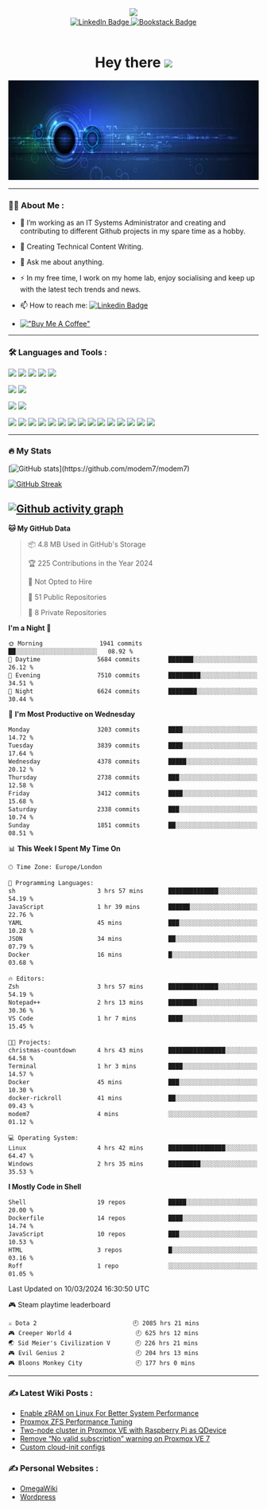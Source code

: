 <div id="header" align="center">
  <img src="https://media.giphy.com/media/f3iwJFOVOwuy7K6FFw/giphy.gif" width="300"/>
<div id="badges">
  <a href="https://www.linkedin.com/in/alexlaneit/">
    <img src="https://img.shields.io/badge/LinkedIn-blue?style=for-the-badge&logo=linkedin&logoColor=white" alt="LinkedIn Badge"/>
  </a>
  <a href="https://modem7.com">
  <img src="https://img.shields.io/badge/Bookstack-blue?style=for-the-badge&logo=BookStack&logoColor=white" alt="Bookstack Badge"/>
  </a>
</div>
  <img src="https://komarev.com/ghpvc/?username=modem7&style=flat-square&color=blue" alt=""/>
<h1>
  Hey there
  <img src="https://media.giphy.com/media/hvRJCLFzcasrR4ia7z/giphy.gif" width="30px"/>
</h1>
</div>

<div align="center">
  <img src="https://github.com/modem7/MiscAssets/blob/master/images/ezgif-6-79e26c05da.jpg" width="800" height="200"/>
</div>

---

### :man_technologist: About Me :
- :telescope: I’m working as an IT Systems Administrator and creating and contributing to different Github projects in my spare time as a hobby.

- :seedling: Creating Technical Content Writing.

- 💬 Ask me about anything.

- :zap: In my free time, I work on my home lab, enjoy socialising and keep up with the latest tech trends and news.

- :mailbox: How to reach me: [![Linkedin Badge](https://img.shields.io/badge/-AlexLaneIT-blue?style=flat&logo=Linkedin&logoColor=white)](https://www.linkedin.com/in/alexlaneit/)

- [!["Buy Me A Coffee"](https://www.buymeacoffee.com/assets/img/custom_images/orange_img.png)](https://www.buymeacoffee.com/modem7)

---

### :hammer_and_wrench: Languages and Tools :
![](https://img.shields.io/badge/OS-Centos-informational?style=flat&logo=centos&logoColor=white&color=981e32)
![](https://img.shields.io/badge/OS-Debian-informational?style=flat&logo=debian&logoColor=white&color=981e32)
![](https://img.shields.io/badge/OS-RHEL-informational?style=flat&logo=red-hat&logoColor=white&color=981e32)
![](https://img.shields.io/badge/OS-Ubuntu-informational?style=flat&logo=ubuntu&logoColor=white&color=981e32)
![](https://img.shields.io/badge/OS-Windows-informational?style=flat&logo=windows&logoColor=white&color=981e32)

![](https://img.shields.io/badge/Editor-Notepad++-informational?style=flat&logo=notepadplusplus&logoColor=white&color=981e32)
![](https://img.shields.io/badge/Editor-Visual_Studio_Code-informational?style=flat&logo=visual-studio-code&logoColor=white&color=981e32)


![](https://img.shields.io/badge/Shell-Bash-informational?style=flat&logo=gnu-bash&logoColor=white&color=981e32)
![](https://img.shields.io/badge/Shell-ZSH-informational?style=flat&logo=gnu-bash&logoColor=white&color=981e32)

![](https://img.shields.io/badge/Tools-3CX-informational?style=flat&logoColor=white&color=981e32)
![](https://img.shields.io/badge/Tools-Ansible-informational?style=flat&logo=ansible&logoColor=white&color=981e32)
![](https://img.shields.io/badge/Tools-Arduino-informational?style=flat&logo=arduino&logoColor=white&color=981e32)
![](https://img.shields.io/badge/Tools-Borg-informational?style=flat&logoColor=white&color=981e32)
![](https://img.shields.io/badge/Tools-Docker-informational?style=flat&logo=docker&logoColor=white&color=981e32)
![](https://img.shields.io/badge/Tools-Drone_CI-informational?style=flat&logo=drone&logoColor=white&color=981e32)
![](https://img.shields.io/badge/Tools-Git-informational?style=flat&logo=git&logoColor=white&color=981e32)
![](https://img.shields.io/badge/Tools-Github-informational?style=flat&logo=github&logoColor=white&color=981e32)
![](https://img.shields.io/badge/Tools-Gitlab-informational?style=flat&logo=gitlab&logoColor=white&color=981e32)
![](https://img.shields.io/badge/Tools-Jira-informational?style=flat&logo=jira&logoColor=white&color=981e32)
![](https://img.shields.io/badge/Tools-Kanban-informational?style=flat&logoColor=white&color=981e32)
![](https://img.shields.io/badge/Tools-Nginx-informational?style=flat&logo=nginx&logoColor=white&color=981e32)
![](https://img.shields.io/badge/Tools-Raspberry_Pi-informational?style=flat&logo=raspberry-pi&logoColor=white&color=981e32)
![](https://img.shields.io/badge/Tools-Snyk-informational?style=flat&logo=snyk&logoColor=white&color=981e32)
![](https://img.shields.io/badge/Tools-Traefik-informational?style=flat&logo=traefikmesh&logoColor=white&color=981e32)

---

### :fire: My Stats
[![GitHub stats](https://github-readme-stats.vercel.app/api?username=modem7&show_icons=true&theme=codeSTACKr&count_private=true")](https://github.com/modem7/modem7)

[![GitHub Streak](https://streak-stats.demolab.com?user=modem7&theme=elegant&hide_border=true&date_format=j%20M%5B%20Y%5D&background=DD272700)](https://git.io/streak-stats)

[![Github activity graph](https://github-readme-activity-graph.vercel.app/graph?username=modem7&theme=elegant&custom_title=Contribution%20Graph&hide_border=true&bg_color=%20)](https://github.com/modem7/modem7)
---

<!--START_SECTION:waka-->
**🐱 My GitHub Data** 

> 📦 4.8 MB Used in GitHub's Storage 
 > 
> 🏆 225 Contributions in the Year 2024
 > 
> 🚫 Not Opted to Hire
 > 
> 📜 51 Public Repositories 
 > 
> 🔑 8 Private Repositories 
 > 
**I'm a Night 🦉** 

```text
🌞 Morning                1941 commits        ██░░░░░░░░░░░░░░░░░░░░░░░   08.92 % 
🌆 Daytime                5684 commits        ███████░░░░░░░░░░░░░░░░░░   26.12 % 
🌃 Evening                7510 commits        █████████░░░░░░░░░░░░░░░░   34.51 % 
🌙 Night                  6624 commits        ████████░░░░░░░░░░░░░░░░░   30.44 % 
```
📅 **I'm Most Productive on Wednesday** 

```text
Monday                   3203 commits        ████░░░░░░░░░░░░░░░░░░░░░   14.72 % 
Tuesday                  3839 commits        ████░░░░░░░░░░░░░░░░░░░░░   17.64 % 
Wednesday                4378 commits        █████░░░░░░░░░░░░░░░░░░░░   20.12 % 
Thursday                 2738 commits        ███░░░░░░░░░░░░░░░░░░░░░░   12.58 % 
Friday                   3412 commits        ████░░░░░░░░░░░░░░░░░░░░░   15.68 % 
Saturday                 2338 commits        ███░░░░░░░░░░░░░░░░░░░░░░   10.74 % 
Sunday                   1851 commits        ██░░░░░░░░░░░░░░░░░░░░░░░   08.51 % 
```


📊 **This Week I Spent My Time On** 

```text
🕑︎ Time Zone: Europe/London

💬 Programming Languages: 
sh                       3 hrs 57 mins       ██████████████░░░░░░░░░░░   54.19 % 
JavaScript               1 hr 39 mins        ██████░░░░░░░░░░░░░░░░░░░   22.76 % 
YAML                     45 mins             ███░░░░░░░░░░░░░░░░░░░░░░   10.28 % 
JSON                     34 mins             ██░░░░░░░░░░░░░░░░░░░░░░░   07.79 % 
Docker                   16 mins             █░░░░░░░░░░░░░░░░░░░░░░░░   03.68 % 

🔥 Editors: 
Zsh                      3 hrs 57 mins       ██████████████░░░░░░░░░░░   54.19 % 
Notepad++                2 hrs 13 mins       ████████░░░░░░░░░░░░░░░░░   30.36 % 
VS Code                  1 hr 7 mins         ████░░░░░░░░░░░░░░░░░░░░░   15.45 % 

🐱‍💻 Projects: 
christmas-countdown      4 hrs 43 mins       ████████████████░░░░░░░░░   64.58 % 
Terminal                 1 hr 3 mins         ████░░░░░░░░░░░░░░░░░░░░░   14.57 % 
Docker                   45 mins             ███░░░░░░░░░░░░░░░░░░░░░░   10.30 % 
docker-rickroll          41 mins             ██░░░░░░░░░░░░░░░░░░░░░░░   09.43 % 
modem7                   4 mins              ░░░░░░░░░░░░░░░░░░░░░░░░░   01.12 % 

💻 Operating System: 
Linux                    4 hrs 42 mins       ████████████████░░░░░░░░░   64.47 % 
Windows                  2 hrs 35 mins       █████████░░░░░░░░░░░░░░░░   35.53 % 
```

**I Mostly Code in Shell** 

```text
Shell                    19 repos            █████░░░░░░░░░░░░░░░░░░░░   20.00 % 
Dockerfile               14 repos            ████░░░░░░░░░░░░░░░░░░░░░   14.74 % 
JavaScript               10 repos            ███░░░░░░░░░░░░░░░░░░░░░░   10.53 % 
HTML                     3 repos             █░░░░░░░░░░░░░░░░░░░░░░░░   03.16 % 
Roff                     1 repo              ░░░░░░░░░░░░░░░░░░░░░░░░░   01.05 % 
```




 Last Updated on 10/03/2024 16:30:50 UTC
<!--END_SECTION:waka-->

<!-- steam-box start -->
🎮 Steam playtime leaderboard
```text
⚔️ Dota 2                           🕘 2085 hrs 21 mins
🎮 Creeper World 4                  🕘 625 hrs 12 mins
🌏 Sid Meier's Civilization V       🕘 226 hrs 21 mins
🎮 Evil Genius 2                    🕘 204 hrs 13 mins
🎮 Bloons Monkey City               🕘 177 hrs 0 mins
```
<!-- Powered by https://github.com/YouEclipse/steam-box . -->
<!-- steam-box end -->

---

### :writing_hand: Latest Wiki Posts :
<!-- BLOG-POST-LIST:START -->
- [Enable zRAM on Linux For Better System Performance](https://www.modem7.com/books/general-linux-administration/page/enable-zram-on-linux-for-better-system-performance)
- [Proxmox ZFS Performance Tuning](https://www.modem7.com/books/proxmox-setup/page/proxmox-zfs-performance-tuning)
- [Two-node cluster in Proxmox VE with Raspberry Pi as QDevice](https://www.modem7.com/books/proxmox-setup/page/two-node-cluster-in-proxmox-ve-with-raspberry-pi-as-qdevice)
- [Remove “No valid subscription” warning on Proxmox VE 7](https://www.modem7.com/books/proxmox-setup/page/remove-no-valid-subscription-warning-on-proxmox-ve-7)
- [Custom cloud-init configs](https://www.modem7.com/books/scripts/page/custom-cloud-init-configs)
<!-- BLOG-POST-LIST:END -->

### :writing_hand: Personal Websites :
- [OmegaWiki](https://modem7.com)
- [Wordpress](https://modem7.wordpress.com)
